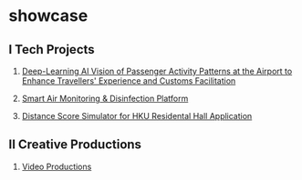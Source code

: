 # showcase

## I Tech Projects

1. <a href="https://www.lscm.hk/eng/project.php?detail_id=183">Deep-Learning AI Vision of Passenger Activity Patterns at the Airport to Enhance Travellers' Experience and Customs Facilitation</a>
   
2. <a href="sphku.com">Smart Air Monitoring & Disinfection Platform</a>

3. <a href="https://www.cedars.hku.hk/map.php">Distance Score Simulator for HKU Residental Hall Application</a>

## II Creative Productions

1. <a href="https://docs.google.com/spreadsheets/d/1isctIvZLiYIAGfb0jq8WMT1T5TJ-Uo_zaT8Gx5kmJ48/edit?usp=sharing" title="Video Productions">Video Productions</a>
